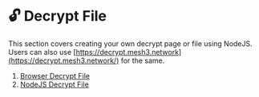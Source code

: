 # 🔓 Decrypt File

This section covers creating your own decrypt page or file using NodeJS. Users can also use [https://decrypt.mesh3.network](https://decrypt.mesh3.network/) for the same.&#x20;

1. [Browser Decrypt File](decrypt-file.md)
2. [NodeJS Decrypt File](nodejs-decrypt-file.md)
